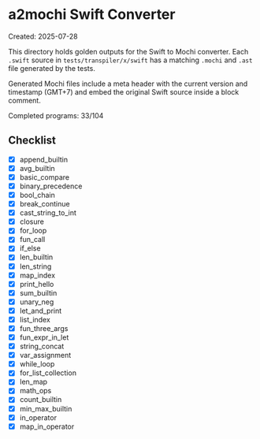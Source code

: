 # a2mochi Swift Converter

Created: 2025-07-28

This directory holds golden outputs for the Swift to Mochi converter. Each `.swift` source in `tests/transpiler/x/swift` has a matching `.mochi` and `.ast` file generated by the tests.

Generated Mochi files include a meta header with the current version and timestamp (GMT+7) and embed the original Swift source inside a block comment.

Completed programs: 33/104

## Checklist
- [x] append_builtin
- [x] avg_builtin
- [x] basic_compare
- [x] binary_precedence
- [x] bool_chain
- [x] break_continue
- [x] cast_string_to_int
- [x] closure
- [x] for_loop
- [x] fun_call
- [x] if_else
- [x] len_builtin
- [x] len_string
- [x] map_index
- [x] print_hello
- [x] sum_builtin
- [x] unary_neg
- [x] let_and_print
- [x] list_index
- [x] fun_three_args
- [x] fun_expr_in_let
- [x] string_concat
- [x] var_assignment
- [x] while_loop
- [x] for_list_collection
- [x] len_map
- [x] math_ops
- [x] count_builtin
- [x] min_max_builtin
- [x] in_operator
- [x] map_in_operator

